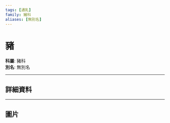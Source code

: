 ```yaml
---
tags: [通乳]
family: 豬科
aliases: [無別名]
---
```


# 豬

**科屬**: 豬科  
**別名**: 無別名  

---

## 詳細資料


---

## 圖片
